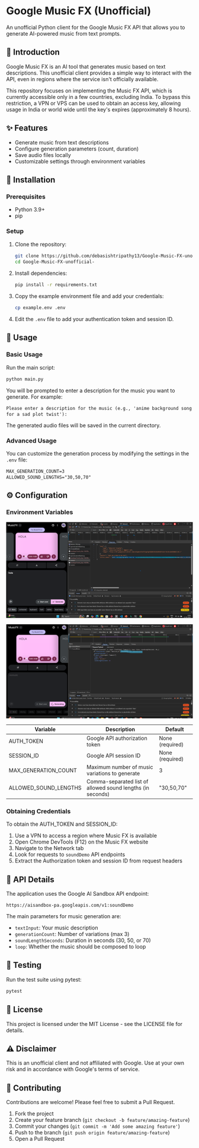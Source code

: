 # Google Music FX (Unofficial)

An unofficial Python client for the Google Music FX API that allows you to generate AI-powered music from text prompts.

## 📖 Introduction

Google Music FX is an AI tool that generates music based on text descriptions. This unofficial client provides a simple way to interact with the API, even in regions where the service isn't officially available.

This repository focuses on implementing the Music FX API, which is currently accessible only in a few countries, excluding India. To bypass this restriction, a VPN or VPS can be used to obtain an access key, allowing usage in India or world wide until the key's expires (approximately 8 hours).

## ✨ Features

- Generate music from text descriptions
- Configure generation parameters (count, duration)
- Save audio files locally
- Customizable settings through environment variables

## 🔧 Installation

### Prerequisites

- Python 3.9+
- pip

### Setup

1. Clone the repository:
   ```bash
   git clone https://github.com/debasishtripathy13/Google-Music-FX-unofficial-.git
   cd Google-Music-FX-unofficial-
   ```

2. Install dependencies:
   ```bash
   pip install -r requirements.txt
   ```

3. Copy the example environment file and add your credentials:
   ```bash
   cp example.env .env
   ```

4. Edit the `.env` file to add your authentication token and session ID.

## 🚀 Usage

### Basic Usage

Run the main script:
```bash
python main.py
```

You will be prompted to enter a description for the music you want to generate. For example:

```
Please enter a description for the music (e.g., 'anime background song for a sad plot twist'):
```

The generated audio files will be saved in the current directory.

### Advanced Usage

You can customize the generation process by modifying the settings in the `.env` file:

```
MAX_GENERATION_COUNT=3
ALLOWED_SOUND_LENGTHS="30,50,70"
```

## ⚙️ Configuration

### Environment Variables
![alt text](<Screenshot 2025-03-12 100501.png>) 


![alt text](<Screenshot 2025-03-12 110323.png>)

| Variable | Description | Default |
|----------|-------------|---------|
| AUTH_TOKEN | Google API authorization token | None (required) |
| SESSION_ID | Google API session ID | None (required) |
| MAX_GENERATION_COUNT | Maximum number of music variations to generate | 3 |
| ALLOWED_SOUND_LENGTHS | Comma-separated list of allowed sound lengths (in seconds) | "30,50,70" |

### Obtaining Credentials

To obtain the AUTH_TOKEN and SESSION_ID:

1. Use a VPN to access a region where Music FX is available
2. Open Chrome DevTools (F12) on the Music FX website
3. Navigate to the Network tab
4. Look for requests to `soundDemo` API endpoints
5. Extract the Authorization token and session ID from request headers

## 📝 API Details

The application uses the Google AI Sandbox API endpoint:
```
https://aisandbox-pa.googleapis.com/v1:soundDemo
```

The main parameters for music generation are:
- `textInput`: Your music description
- `generationCount`: Number of variations (max 3)
- `soundLengthSeconds`: Duration in seconds (30, 50, or 70)
- `loop`: Whether the music should be composed to loop

## 🧪 Testing

Run the test suite using pytest:
```bash
pytest
```

## 📄 License

This project is licensed under the MIT License - see the LICENSE file for details.

## ⚠️ Disclaimer

This is an unofficial client and not affiliated with Google. Use at your own risk and in accordance with Google's terms of service.

## 🤝 Contributing

Contributions are welcome! Please feel free to submit a Pull Request.

1. Fork the project
2. Create your feature branch (`git checkout -b feature/amazing-feature`)
3. Commit your changes (`git commit -m 'Add some amazing feature'`)
4. Push to the branch (`git push origin feature/amazing-feature`)
5. Open a Pull Request
